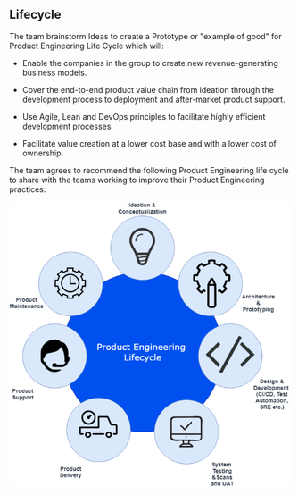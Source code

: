 ## Lifecycle

The team brainstorm Ideas to create a Prototype or "example of good" for Product Engineering Life Cycle which will:

- Enable the companies in the group to create new revenue-generating business models.

- Cover the end-to-end product value chain from ideation through the development process to deployment and after-market product support.

- Use Agile, Lean and DevOps principles to facilitate highly efficient development processes.

- Facilitate value creation at a lower cost base and with a lower cost of ownership.

The team agrees to recommend the following Product Engineering life cycle to share with the teams working to improve their Product Engineering practices:

![](assets/productengineering-lifecycle.png)
